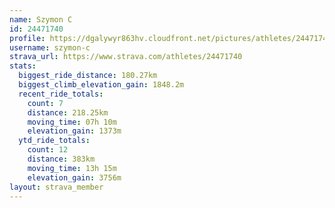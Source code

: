 ```yaml
---
name: Szymon C
id: 24471740
profile: https://dgalywyr863hv.cloudfront.net/pictures/athletes/24471740/7213253/3/large.jpg
username: szymon-c
strava_url: https://www.strava.com/athletes/24471740
stats:
  biggest_ride_distance: 180.27km
  biggest_climb_elevation_gain: 1848.2m
  recent_ride_totals:
    count: 7
    distance: 218.25km
    moving_time: 07h 10m
    elevation_gain: 1373m
  ytd_ride_totals:
    count: 12
    distance: 383km
    moving_time: 13h 15m
    elevation_gain: 3756m
layout: strava_member
--- 
```

